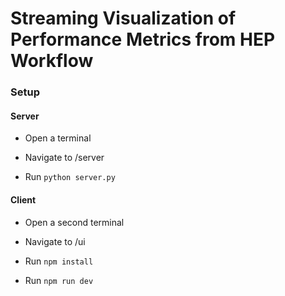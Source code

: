 # Streaming Visualization of Performance Metrics from HEP Workflow

<!-- ![](/ui/assets/ui.png) -->
 
### Setup
#### Server
- Open a terminal 

- Navigate to /server

- Run
```python server.py``` 

#### Client
- Open a second terminal 

- Navigate to /ui

- Run
``` npm install ``` 

- Run ``` npm run dev ``` 